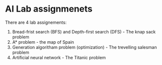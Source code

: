 # AI Lab assignmenets
There are 4 lab assignements:
1. Bread-frist search (BFS) and Depth-first search (DFS) - The knap sack problem
2. A* problem - the map of Spain
3. Generation algoritham problem (optimization) - The trevelling salesman problem
4. Artificial neural network - The Titanic problem
